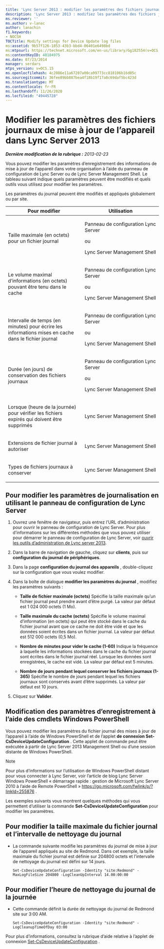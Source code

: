 ```yaml
---
title: 'Lync Server 2013 : modifier les paramètres des fichiers journaux de mise à jour de l’appareil'
description: 'Lync Server 2013 : modifiez les paramètres des fichiers journaux de mise à jour de l’appareil.'
ms.reviewer: ''
ms.author: v-lanac
author: lanachin
f1.keywords:
- NOCSH
TOCTitle: Modify settings for Device Update log files
ms:assetid: 9b57f126-1853-43b3-bbd4-06401e6498bd
ms:mtpsurl: https://technet.microsoft.com/en-us/library/Gg182554(v=OCS.15)
ms:contentKeyID: 48184975
ms.date: 07/23/2014
manager: serdars
mtps_version: v=OCS.15
ms.openlocfilehash: 4c2086e11a67207a00ca99773cc818106b16d05c
ms.sourcegitcommit: 36fee89bb887bea4f18b19f17a8c69daf5bc423d
ms.translationtype: MT
ms.contentlocale: fr-FR
ms.lasthandoff: 11/26/2020
ms.locfileid: "49445728"
---
```

# <a name="modify-settings-for-device-update-log-files-in-lync-server-2013"></a>Modifier les paramètres des fichiers journaux de mise à jour de l’appareil dans Lync Server 2013

<div data-xmlns="http://www.w3.org/1999/xhtml">

<div class="topic" data-xmlns="http://www.w3.org/1999/xhtml" data-msxsl="urn:schemas-microsoft-com:xslt" data-cs="https://msdn.microsoft.com/">

<div data-asp="https://msdn2.microsoft.com/asp">



</div>

<div id="mainSection">

<div id="mainBody">

<span> </span>

_**Dernière modification de la rubrique :** 2013-02-23_

Vous pouvez modifier les paramètres d’enregistrement des informations de mise à jour de l’appareil dans votre organisation à l’aide du panneau de configuration de Lync Server ou de Lync Server Management Shell. Le tableau suivant indique quels paramètres peuvent être modifiés et quels outils vous utilisez pour modifier les paramètres.

Les paramètres du journal peuvent être modifiés et appliqués globalement ou par site.


<table>
<colgroup>
<col style="width: 50%" />
<col style="width: 50%" />
</colgroup>
<thead>
<tr class="header">
<th>Pour modifier</th>
<th>Utilisation</th>
</tr>
</thead>
<tbody>
<tr class="odd">
<td><p>Taille maximale (en octets) pour un fichier journal</p></td>
<td><p>Panneau de configuration Lync Server</p>
<p>ou</p>
<p>Lync Server Management Shell</p></td>
</tr>
<tr class="even">
<td><p>Le volume maximal d’informations (en octets) pouvant être tenu dans le cache</p></td>
<td><p>Panneau de configuration Lync Server</p>
<p>ou</p>
<p>Lync Server Management Shell</p></td>
</tr>
<tr class="odd">
<td><p>Intervalle de temps (en minutes) pour écrire les informations mises en cache dans le fichier journal</p></td>
<td><p>Panneau de configuration Lync Server</p>
<p>ou</p>
<p>Lync Server Management Shell</p></td>
</tr>
<tr class="even">
<td><p>Durée (en jours) de conservation des fichiers journaux</p></td>
<td><p>Panneau de configuration Lync Server</p>
<p>ou</p>
<p>Lync Server Management Shell</p></td>
</tr>
<tr class="odd">
<td><p>Lorsque (heure de la journée) pour vérifier les fichiers expirés qui doivent être supprimés</p></td>
<td><p>Lync Server Management Shell</p></td>
</tr>
<tr class="even">
<td><p>Extensions de fichier journal à autoriser</p></td>
<td><p>Lync Server Management Shell</p></td>
</tr>
<tr class="odd">
<td><p>Types de fichiers journaux à conserver</p></td>
<td><p>Lync Server Management Shell</p></td>
</tr>
</tbody>
</table>


<div>

## <a name="to-change-logging-settings-by-using-lync-server-control-panel"></a>Pour modifier les paramètres de journalisation en utilisant le panneau de configuration de Lync Server

1.  Ouvrez une fenêtre de navigateur, puis entrez l’URL d’administration pour ouvrir le panneau de configuration de Lync Server. Pour plus d’informations sur les différentes méthodes que vous pouvez utiliser pour démarrer le panneau de configuration de Lync Server, voir [ouvrir les outils d’administration de Lync server 2013](lync-server-2013-open-lync-server-administrative-tools.md).

2.  Dans la barre de navigation de gauche, cliquez sur **clients**, puis sur **configuration du journal de périphériques**.

3.  Dans la page **configuration du journal des appareils** , double-cliquez sur la configuration que vous voulez modifier.

4.  Dans la boîte de dialogue **modifier les paramètres du journal** , modifiez les paramètres suivants :
    
      - **Taille de fichier maximale (octets)**   Spécifie la taille maximale qu’un fichier journal peut prendre avant d’être purgé. La valeur par défaut est 1 024 000 octets (1 Mo).
    
      - **Taille maximale du cache (octets)**   Spécifie le volume maximal d’information (en octets) qui peut être stocké dans le cache du fichier journal avant que ce cache ne doit être vidé et que les données soient écrites dans un fichier journal. La valeur par défaut est 512 000 octets (0,5 Mo).
    
      - **Nombre de minutes pour vider le cache (1-60)**   Indique la fréquence à laquelle les informations stockées dans le cache du fichier journal sont écrites dans le fichier journal réel. Lorsque les données sont enregistrées, le cache est vidé. La valeur par défaut est 5 minutes.
    
      - **Nombre de jours pendant lequel conserver les fichiers journaux (1-365)**   Spécifie le nombre de jours pendant lequel les fichiers journaux sont conservés avant d’être supprimés. La valeur par défaut est 10 jours.

5.  Cliquez sur **Valider**.

</div>

<div>

## <a name="changing-logging-settings-by-using-windows-powershell-cmdlets"></a>Modification des paramètres d’enregistrement à l’aide des cmdlets Windows PowerShell

Vous pouvez modifier les paramètres du fichier journal des mises à jour de l’appareil à l’aide de Windows PowerShell et de l’applet **de connexion Set-CsDeviceUpdateConfiguration** . Cette applet de commande peut être exécutée à partir de Lync Server 2013 Management Shell ou d’une session distante de Windows PowerShell.

<div>


> [!NOTE]  
> Pour plus d’informations sur l’utilisation de Windows PowerShell distant pour vous connecter à Lync Server, voir l’article de blog Lync Server Windows PowerShell « démarrage rapide : gestion de Microsoft Lync Server 2010 à l’aide de Remote PowerShell » <A href="https://go.microsoft.com/fwlink/p/?linkid=255876">https://go.microsoft.com/fwlink/p/?linkId=255876</A> .



</div>

Les exemples suivants vous montrent quelques méthodes qui vous permettent d’utiliser la commande **Set-CsDeviceUpdateConfiguration** pour modifier les paramètres.

<div>

## <a name="to-modify-the-maximum-log-file-size-and-the-log-cleanup-interval"></a>Pour modifier la taille maximale du fichier journal et l’intervalle de nettoyage du journal

  - La commande suivante modifie les paramètres du journal de mise à jour de l’appareil appliqués au site de Redmond. Dans cet exemple, la taille maximale du fichier journal est définie sur 204800 octets et l’intervalle de nettoyage du journal est défini sur 14 jours.
    
        Set-CsDeviceUpdateConfiguration -Identity "site:Redmond" -MaxLogFileSize 204800 -LogCleanUpInterval 14.00:00:00

</div>

<div>

## <a name="to-modify-the-log-cleanup-time-of-day"></a>Pour modifier l’heure de nettoyage du journal de la journée

  - Cette commande définit la durée de nettoyage du journal de Redmond site sur 3:00 AM.
    
        Set-CsDeviceUpdateConfiguration -Identity "site:Redmond" -LogCleanupTimeOfDay 03:00

</div>

Pour plus d’informations, consultez la rubrique d’aide relative à l’applet de connexion [Set-CsDeviceUpdateConfiguration](https://docs.microsoft.com/powershell/module/skype/Set-CsDeviceUpdateConfiguration) .

</div>

</div>

<span> </span>

</div>

</div>

</div>

